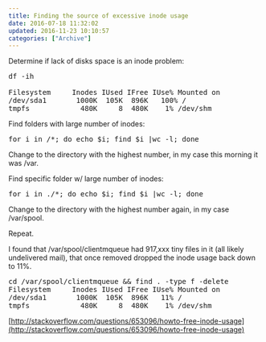```yaml
---
title: Finding the source of excessive inode usage
date: 2016-07-18 11:32:02
updated: 2016-11-23 10:10:57
categories: ["Archive"]
---
```


Determine if lack of disks space is an inode problem:
<pre class="prettyprint">
df -ih

Filesystem     Inodes IUsed IFree IUse% Mounted on
/dev/sda1       1000K  105K  896K   100% /
tmpfs            480K     8  480K    1% /dev/shm
</pre>

Find folders with large number of inodes:
<pre class="prettyprint">
for i in /*; do echo $i; find $i |wc -l; done
</pre>

Change to the directory with the highest number, in my case this morning it was /var.

Find specific folder w/ large number of inodes:
<pre class="prettyprint">
for i in ./*; do echo $i; find $i |wc -l; done
</pre>

Change to the directory with the highest number again, in my case /var/spool.

Repeat.

I found that /var/spool/clientmqueue had 917,xxx tiny files in it (all likely undelivered mail), that once removed dropped the inode usage back down to 11%.
<pre class="prettyprint">
cd /var/spool/clientmqueue && find . -type f -delete
Filesystem     Inodes IUsed IFree IUse% Mounted on
/dev/sda1       1000K  105K  896K   11% /
tmpfs            480K     8  480K    1% /dev/shm
</pre>

[http://stackoverflow.com/questions/653096/howto-free-inode-usage](http://stackoverflow.com/questions/653096/howto-free-inode-usage)